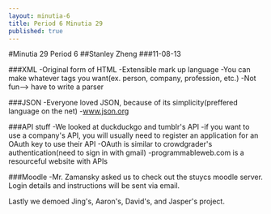 ```yaml
---
layout: minutia-6
title: Period 6 Minutia 29
published: true
---
```


#Minutia 29 Period 6
##Stanley Zheng
###11-08-13

###XML
	-Original form of HTML
	-Extensible mark up language
	-You can make whatever tags you want(ex. person, company, profession, etc.)
	-Not fun--> have to write a parser

###JSON
	-Everyone loved JSON, because of its simplicity(preffered language on the net)
	-www.json.org

###API stuff
       -We looked at duckduckgo and tumblr's API
       -if you want to use a company's API, you will usually need to register an application for an OAuth key to use their API
       -OAuth is similar to crowdgrader's authentication(need to sign in with gmail)
       -programmableweb.com is a resourceful website with APIs

###Moodle
	-Mr. Zamansky asked us to check out the stuycs moodle server. Login details and instructions will be sent via email.

Lastly we demoed Jing's, Aaron's, David's, and Jasper's project.